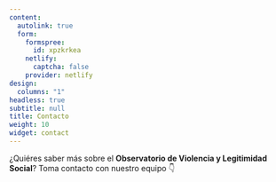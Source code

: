 ```yaml
---
content:
  autolink: true
  form:
    formspree:
      id: xpzkrkea
    netlify:
      captcha: false
    provider: netlify
design:
  columns: "1"
headless: true
subtitle: null
title: Contacto
weight: 10
widget: contact
---
```


¿Quiéres saber más sobre el **Observatorio de Violencia y Legitimidad Social**? Toma contacto con nuestro equipo :point_down: 
